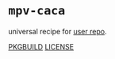 # `mpv-caca`

universal recipe for [user repo](../themartiancompany/ur).

[PKGBUILD](PKGBUILD)
[LICENSE](COPYING)
